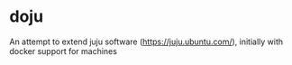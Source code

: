 doju
====

An attempt to extend juju software (https://juju.ubuntu.com/), initially with docker support for machines
